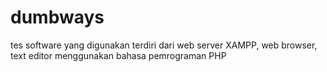 # dumbways
tes
software yang digunakan terdiri dari web server XAMPP, web browser, text editor
menggunakan bahasa pemrograman PHP
